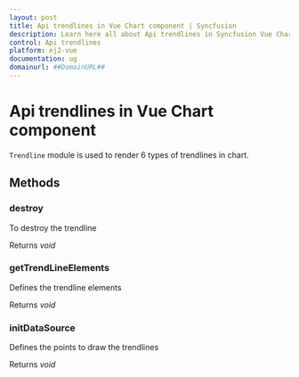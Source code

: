 ```yaml
---
layout: post
title: Api trendlines in Vue Chart component | Syncfusion
description: Learn here all about Api trendlines in Syncfusion Vue Chart component of Syncfusion Essential JS 2 and more.
control: Api trendlines 
platform: ej2-vue
documentation: ug
domainurl: ##DomainURL##
---
```


# Api trendlines in Vue Chart component

`Trendline` module is used to render 6 types of trendlines in chart.

## Methods

### destroy

To destroy the trendline

Returns *void*

### getTrendLineElements

Defines the trendline elements

Returns *void*

### initDataSource

Defines the points to draw the trendlines

Returns *void*

